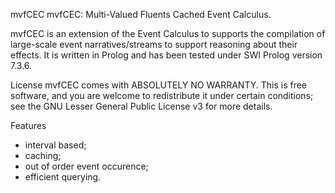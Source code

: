 mvfCEC
mvfCEC: Multi-Valued Fluents Cached Event Calculus.

mvfCEC is an extension of the Event Calculus to supports the compilation of large-scale event narratives/streams to support reasoning about their effects. It is written in Prolog and has been tested under SWI Prolog version 7.3.6.

License
mvfCEC comes with ABSOLUTELY NO WARRANTY. This is free software, and you are welcome to redistribute it under certain conditions; see the GNU Lesser General Public License v3 for more details.

Features
- interval based;
- caching;
- out of order event occurence;
- efficient querying.
